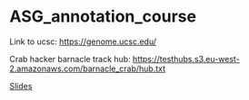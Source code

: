 # ASG_annotation_course


Link to ucsc: https://genome.ucsc.edu/


Crab hacker barnacle track hub:  https://testhubs.s3.eu-west-2.amazonaws.com/barnacle_crab/hub.txt  

[Slides](https://docs.google.com/presentation/d/15IWGrzdEPrsfpgErR6WTlR9SV7sU_8bsSU_yDtYGqwc/edit?usp=sharing)
